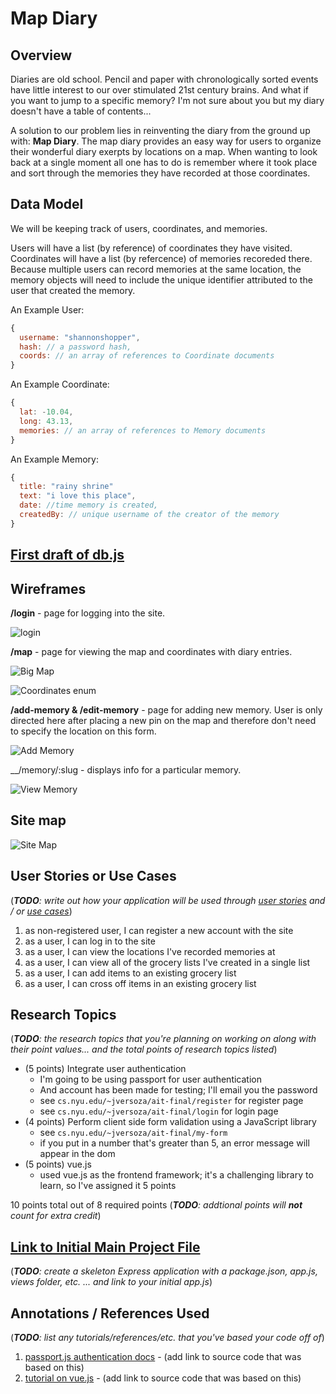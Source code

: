 
# Map Diary 

## Overview


Diaries are old school. Pencil and paper with chronologically sorted events have little interest to our over stimulated 21st century brains. And what if you want to jump to a specific memory? I'm not sure about you but my diary doesn't have a table of contents...

A solution to our problem lies in reinventing the diary from the ground up with: __Map Diary__.
The map diary provides an easy way for users to organize their wonderful diary exerpts by locations on a map. When wanting to look back at a single moment all one has to do is remember where it took place and sort through the memories they have recorded at those coordinates. 


## Data Model

We will be keeping track of users, coordinates, and memories. 

Users will have a list (by reference) of coordinates they have visited.
Coordinates will have a list (by refercence) of memories recoreded there. Because multiple users can record memories at the same location, the memory objects will need to include the unique identifier attributed to the user that created the memory. 


An Example User:

```javascript
{
  username: "shannonshopper",
  hash: // a password hash,
  coords: // an array of references to Coordinate documents
}
```
An Example Coordinate:

```javascript
{
  lat: -10.04,
  long: 43.13,
  memories: // an array of references to Memory documents
}
```
An Example Memory:

```javascript
{
  title: "rainy shrine"
  text: "i love this place",
  date: //time memory is created,
  createdBy: // unique username of the creator of the memory
}
```


## [First draft of db.js](src/db.js) 


## Wireframes


__/login__ - page for logging into the site.

![login](documentation/login.JPG)

__/map__ - page for viewing the map and coordinates with diary entries.

![Big Map](documentation/big_map.JPG)

![Coordinates enum](documentation/coord_enum.JPG)

__/add-memory & /edit-memory__ - page for adding new memory. User is only directed here after placing a new pin on the map and therefore don't need to specify the location on this form.

![Add Memory](documentation/add_mem.JPG)

__/memory/:slug - displays info for a particular memory.

![View Memory](documentation/view_mem.JPG)

## Site map

![Site Map](documentation/SiteMap.png)

## User Stories or Use Cases

(___TODO__: write out how your application will be used through [user stories](http://en.wikipedia.org/wiki/User_story#Format) and / or [use cases](https://www.mongodb.com/download-center?jmp=docs&_ga=1.47552679.1838903181.1489282706#previous)_)

1. as non-registered user, I can register a new account with the site
2. as a user, I can log in to the site
3. as a user, I can view the locations I've recorded memories at
4. as a user, I can view all of the grocery lists I've created in a single list
5. as a user, I can add items to an existing grocery list
6. as a user, I can cross off items in an existing grocery list

## Research Topics

(___TODO__: the research topics that you're planning on working on along with their point values... and the total points of research topics listed_)

* (5 points) Integrate user authentication
    * I'm going to be using passport for user authentication
    * And account has been made for testing; I'll email you the password
    * see <code>cs.nyu.edu/~jversoza/ait-final/register</code> for register page
    * see <code>cs.nyu.edu/~jversoza/ait-final/login</code> for login page
* (4 points) Perform client side form validation using a JavaScript library
    * see <code>cs.nyu.edu/~jversoza/ait-final/my-form</code>
    * if you put in a number that's greater than 5, an error message will appear in the dom
* (5 points) vue.js
    * used vue.js as the frontend framework; it's a challenging library to learn, so I've assigned it 5 points

10 points total out of 8 required points (___TODO__: addtional points will __not__ count for extra credit_)


## [Link to Initial Main Project File](app.js) 

(___TODO__: create a skeleton Express application with a package.json, app.js, views folder, etc. ... and link to your initial app.js_)

## Annotations / References Used

(___TODO__: list any tutorials/references/etc. that you've based your code off of_)

1. [passport.js authentication docs](http://passportjs.org/docs) - (add link to source code that was based on this)
2. [tutorial on vue.js](https://vuejs.org/v2/guide/) - (add link to source code that was based on this)
